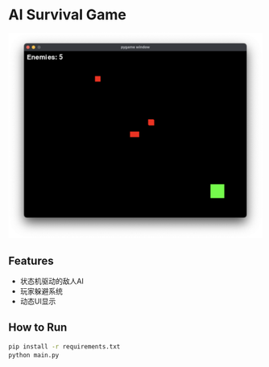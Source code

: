 # AI Survival Game

![Gameplay Screenshot](screenshot.png)

## Features
- 状态机驱动的敌人AI
- 玩家躲避系统
- 动态UI显示

## How to Run
```bash
pip install -r requirements.txt
python main.py
